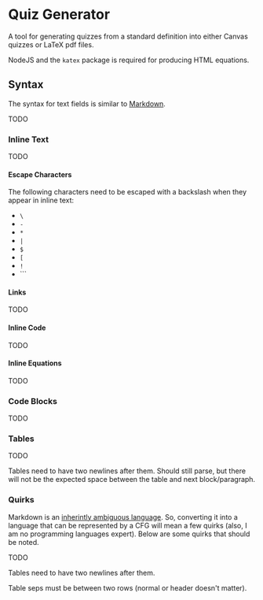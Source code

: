 # Quiz Generator

A tool for generating quizzes from a standard definition into either Canvas quizzes or LaTeX pdf files.

NodeJS and the `katex` package is required for producing HTML equations.

## Syntax

The syntax for text fields is similar to [Markdown](https://www.markdownguide.org/basic-syntax/).

TODO

### Inline Text

TODO

#### Escape Characters

The following characters need to be escaped with a backslash when they appear in inline text:
 - `\`
 - `-`
 - `*`
 - `|`
 - `$`
 - `[`
 - `!`
 - `\``

#### Links

TODO

#### Inline Code

TODO

#### Inline Equations

TODO

### Code Blocks

TODO

### Tables

TODO

Tables need to have two newlines after them.
Should still parse, but there will not be the expected space between the table and next block/paragraph.

### Quirks

Markdown is an [inherintly ambiguous language](https://roopc.net/posts/2014/markdown-cfg/).
So, converting it into a language that can be represented by a CFG will mean a few quirks
(also, I am no programming languages expert).
Below are some quirks that should be noted.

TODO

Tables need to have two newlines after them.

Table seps must be between two rows (normal or header doesn't matter).
